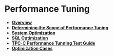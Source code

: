 # Performance Tuning<a name="EN-US_TOPIC_0245374517"></a>

-   **[Overview](overview-15.md)**  
-   **[Determining the Scope of Performance Tuning](determining-the-scope-of-performance-tuning.md)**  
-   **[System Optimization](system-optimization.md)**  
-   **[SQL Optimization](sql-optimization.md)**  
-   **[TPC-C Performance Tunning Test Guide](tpc-c-performance-tunning-test-guide.md)**  
-   **[Optimization Cases](optimization-cases.md)**  


